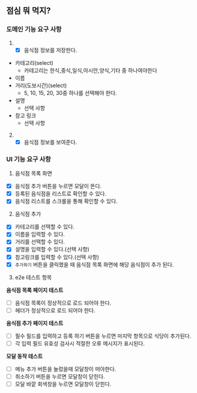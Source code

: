 ## 점심 뭐 먹지?

### 도메인 기능 요구 사항

1. - [x] 음식점 정보를 저장한다.

- 카테고리(select)
  - 카테고리는 한식,중식,일식,아시안,양식,기타 중 하나여야한다
- 이름
- 거리(도보시간)(select)
  - 5, 10, 15, 20, 30중 하나를 선택해야 한다.
- 설명
  - 선택 사항
- 참고 링크
  - 선택 사항

2. - [x] 음식점 정보를 보여준다.

### UI 기능 요구 사항

1. 음식점 목록 화면

- [x] 음식점 추가 버튼을 누르면 모달이 뜬다.
- [x] 등록된 음식점을 리스트로 확인할 수 있다.
- [x] 음식점 리스트를 스크롤을 통해 확인할 수 있다.

2. 음식점 추가

- [x] 카테고리를 선택할 수 있다.
- [x] 이름을 입력할 수 있다.
- [x] 거리를 선택할 수 있다.
- [x] 설명을 입력할 수 있다.(선택 사항)
- [x] 참고링크를 입력할 수 있다.(선택 사항)
- [x] `추가하기` 버튼을 클릭했을 때 음식점 목록 화면에 해당 음식점이 추가 된다.

3. e2e 테스트 항목

**음식점 목록 페이지 테스트**

- [ ] 음식점 목록이 정상적으로 로드 되어야 한다.
- [ ] 헤더가 정상적으로 로드 되어야 한다.

**음식점 추가 페이지 테스트**

- [ ] 필수 필드를 입력하고 등록 하기 버튼을 누르면 마지막 항목으로 식당이 추가된다.
- [ ] 각 입력 필드 유효성 검사시 적절한 오류 메시지가 표시된다.

**모달 동작 테스트**

- [ ] 메뉴 추가 버튼을 눌렀을때 모달창이 떠야한다.
- [ ] 취소하기 버튼을 누르면 모달창이 닫힌다.
- [ ] 모달 바깥 회색창을 누르면 모달창이 닫힌다.
